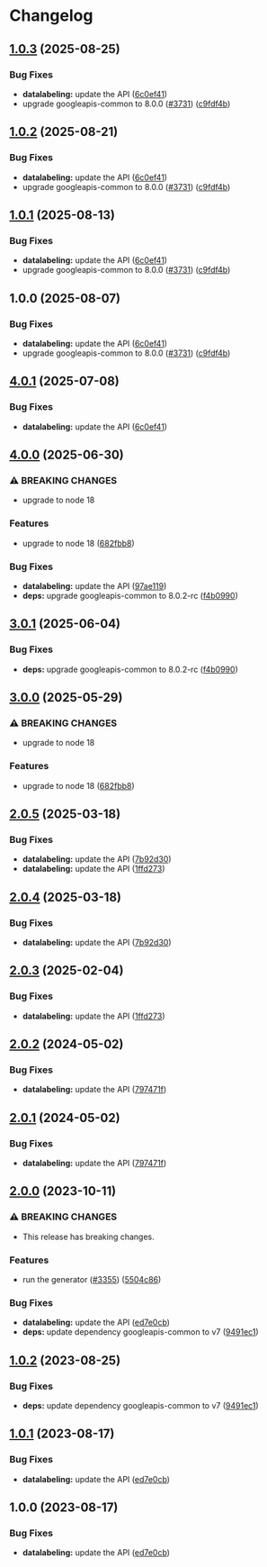 # Changelog

## [1.0.3](https://github.com/googleapis/google-api-nodejs-client/compare/datalabeling-v1.0.2...datalabeling-v1.0.3) (2025-08-25)


### Bug Fixes

* **datalabeling:** update the API ([6c0ef41](https://github.com/googleapis/google-api-nodejs-client/commit/6c0ef4175d442305ef755c00dbb0c5a3714ad05f))
* upgrade googleapis-common to 8.0.0  ([#3731](https://github.com/googleapis/google-api-nodejs-client/issues/3731)) ([c9fdf4b](https://github.com/googleapis/google-api-nodejs-client/commit/c9fdf4b34d6c9bcf608eee35dd281d4680be9797))

## [1.0.2](https://github.com/googleapis/google-api-nodejs-client/compare/datalabeling-v1.0.1...datalabeling-v1.0.2) (2025-08-21)


### Bug Fixes

* **datalabeling:** update the API ([6c0ef41](https://github.com/googleapis/google-api-nodejs-client/commit/6c0ef4175d442305ef755c00dbb0c5a3714ad05f))
* upgrade googleapis-common to 8.0.0  ([#3731](https://github.com/googleapis/google-api-nodejs-client/issues/3731)) ([c9fdf4b](https://github.com/googleapis/google-api-nodejs-client/commit/c9fdf4b34d6c9bcf608eee35dd281d4680be9797))

## [1.0.1](https://github.com/googleapis/google-api-nodejs-client/compare/datalabeling-v1.0.0...datalabeling-v1.0.1) (2025-08-13)


### Bug Fixes

* **datalabeling:** update the API ([6c0ef41](https://github.com/googleapis/google-api-nodejs-client/commit/6c0ef4175d442305ef755c00dbb0c5a3714ad05f))
* upgrade googleapis-common to 8.0.0  ([#3731](https://github.com/googleapis/google-api-nodejs-client/issues/3731)) ([c9fdf4b](https://github.com/googleapis/google-api-nodejs-client/commit/c9fdf4b34d6c9bcf608eee35dd281d4680be9797))

## 1.0.0 (2025-08-07)


### Bug Fixes

* **datalabeling:** update the API ([6c0ef41](https://github.com/googleapis/google-api-nodejs-client/commit/6c0ef4175d442305ef755c00dbb0c5a3714ad05f))
* upgrade googleapis-common to 8.0.0  ([#3731](https://github.com/googleapis/google-api-nodejs-client/issues/3731)) ([c9fdf4b](https://github.com/googleapis/google-api-nodejs-client/commit/c9fdf4b34d6c9bcf608eee35dd281d4680be9797))

## [4.0.1](https://github.com/googleapis/google-api-nodejs-client/compare/datalabeling-v4.0.0...datalabeling-v4.0.1) (2025-07-08)


### Bug Fixes

* **datalabeling:** update the API ([6c0ef41](https://github.com/googleapis/google-api-nodejs-client/commit/6c0ef4175d442305ef755c00dbb0c5a3714ad05f))

## [4.0.0](https://github.com/googleapis/google-api-nodejs-client/compare/datalabeling-v3.0.1...datalabeling-v4.0.0) (2025-06-30)


### ⚠ BREAKING CHANGES

* upgrade to node 18

### Features

* upgrade to node 18 ([682fbb8](https://github.com/googleapis/google-api-nodejs-client/commit/682fbb869189ae92b3e9a194d37d0548af0c1f92))


### Bug Fixes

* **datalabeling:** update the API ([97ae119](https://github.com/googleapis/google-api-nodejs-client/commit/97ae119af86a80c3eacd389cb01cc3ae00b1abc7))
* **deps:** upgrade googleapis-common to 8.0.2-rc ([f4b0990](https://github.com/googleapis/google-api-nodejs-client/commit/f4b099071040cfbcfe4a2e7d487d45ee93b369e0))

## [3.0.1](https://github.com/googleapis/google-api-nodejs-client/compare/datalabeling-v3.0.0...datalabeling-v3.0.1) (2025-06-04)


### Bug Fixes

* **deps:** upgrade googleapis-common to 8.0.2-rc ([f4b0990](https://github.com/googleapis/google-api-nodejs-client/commit/f4b099071040cfbcfe4a2e7d487d45ee93b369e0))

## [3.0.0](https://github.com/googleapis/google-api-nodejs-client/compare/datalabeling-v2.0.5...datalabeling-v3.0.0) (2025-05-29)


### ⚠ BREAKING CHANGES

* upgrade to node 18

### Features

* upgrade to node 18 ([682fbb8](https://github.com/googleapis/google-api-nodejs-client/commit/682fbb869189ae92b3e9a194d37d0548af0c1f92))

## [2.0.5](https://github.com/googleapis/google-api-nodejs-client/compare/datalabeling-v2.0.4...datalabeling-v2.0.5) (2025-03-18)


### Bug Fixes

* **datalabeling:** update the API ([7b92d30](https://github.com/googleapis/google-api-nodejs-client/commit/7b92d30c9cdb21331c0b9a1ef6b7818513e9496e))
* **datalabeling:** update the API ([1ffd273](https://github.com/googleapis/google-api-nodejs-client/commit/1ffd273dcfd67a7243e947e1dc03f4d0bd40da51))

## [2.0.4](https://github.com/googleapis/google-api-nodejs-client/compare/datalabeling-v2.0.3...datalabeling-v2.0.4) (2025-03-18)


### Bug Fixes

* **datalabeling:** update the API ([7b92d30](https://github.com/googleapis/google-api-nodejs-client/commit/7b92d30c9cdb21331c0b9a1ef6b7818513e9496e))

## [2.0.3](https://github.com/googleapis/google-api-nodejs-client/compare/datalabeling-v2.0.2...datalabeling-v2.0.3) (2025-02-04)


### Bug Fixes

* **datalabeling:** update the API ([1ffd273](https://github.com/googleapis/google-api-nodejs-client/commit/1ffd273dcfd67a7243e947e1dc03f4d0bd40da51))

## [2.0.2](https://github.com/googleapis/google-api-nodejs-client/compare/datalabeling-v2.0.1...datalabeling-v2.0.2) (2024-05-02)


### Bug Fixes

* **datalabeling:** update the API ([797471f](https://github.com/googleapis/google-api-nodejs-client/commit/797471fb5f97302a1ab7f50587298aee650bf372))

## [2.0.1](https://github.com/googleapis/google-api-nodejs-client/compare/datalabeling-v2.0.0...datalabeling-v2.0.1) (2024-05-02)


### Bug Fixes

* **datalabeling:** update the API ([797471f](https://github.com/googleapis/google-api-nodejs-client/commit/797471fb5f97302a1ab7f50587298aee650bf372))

## [2.0.0](https://github.com/googleapis/google-api-nodejs-client/compare/datalabeling-v1.0.2...datalabeling-v2.0.0) (2023-10-11)


### ⚠ BREAKING CHANGES

* This release has breaking changes.

### Features

* run the generator ([#3355](https://github.com/googleapis/google-api-nodejs-client/issues/3355)) ([5504c86](https://github.com/googleapis/google-api-nodejs-client/commit/5504c86fd61740886047320e2ed70f02a164acd7))


### Bug Fixes

* **datalabeling:** update the API ([ed7e0cb](https://github.com/googleapis/google-api-nodejs-client/commit/ed7e0cb9897694b89002450c00cab93fcf479fc6))
* **deps:** update dependency googleapis-common to v7 ([9491ec1](https://github.com/googleapis/google-api-nodejs-client/commit/9491ec1cdc3c413e7d73edcfcd59cf5c28a7c855))

## [1.0.2](https://github.com/googleapis/google-api-nodejs-client/compare/datalabeling-v1.0.1...datalabeling-v1.0.2) (2023-08-25)


### Bug Fixes

* **deps:** update dependency googleapis-common to v7 ([9491ec1](https://github.com/googleapis/google-api-nodejs-client/commit/9491ec1cdc3c413e7d73edcfcd59cf5c28a7c855))

## [1.0.1](https://github.com/googleapis/google-api-nodejs-client/compare/datalabeling-v1.0.0...datalabeling-v1.0.1) (2023-08-17)


### Bug Fixes

* **datalabeling:** update the API ([ed7e0cb](https://github.com/googleapis/google-api-nodejs-client/commit/ed7e0cb9897694b89002450c00cab93fcf479fc6))

## 1.0.0 (2023-08-17)


### Bug Fixes

* **datalabeling:** update the API ([ed7e0cb](https://github.com/googleapis/google-api-nodejs-client/commit/ed7e0cb9897694b89002450c00cab93fcf479fc6))
